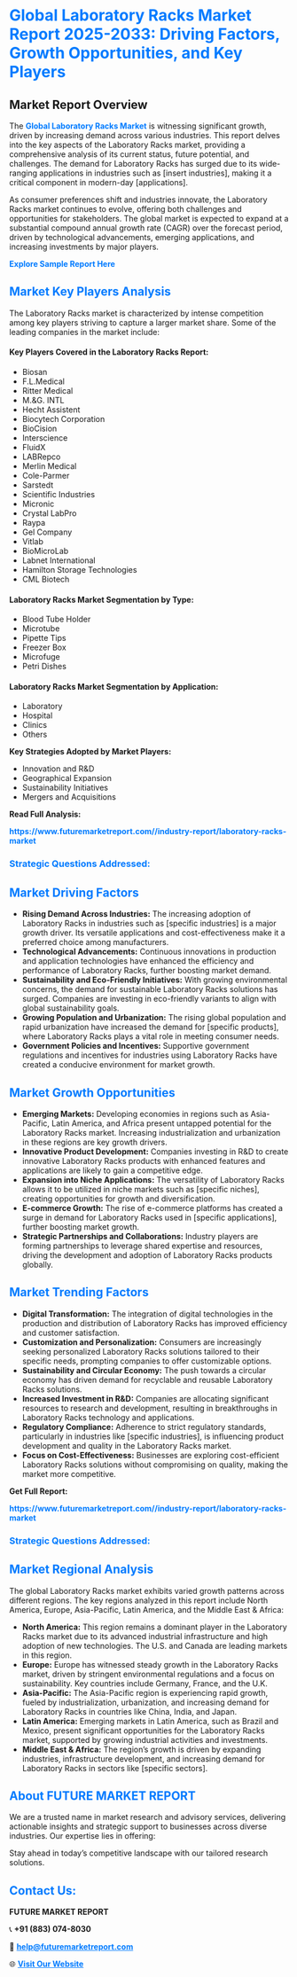 <h1 style="color: #007BFF;">Global Laboratory Racks Market Report 2025-2033: Driving Factors, Growth Opportunities, and Key Players</h1>

<section id="overview">
<h2>Market Report Overview</h2>
<p>The <a href="https://www.futuremarketreport.com//industry-report/laboratory-racks-market" style="color: #007BFF; text-decoration: none;"><strong>Global Laboratory Racks Market</strong></a> is witnessing significant growth, driven by increasing demand across various industries. This report delves into the key aspects of the Laboratory Racks market, providing a comprehensive analysis of its current status, future potential, and challenges. The demand for Laboratory Racks has surged due to its wide-ranging applications in industries such as [insert industries], making it a critical component in modern-day [applications].</p>
<p>As consumer preferences shift and industries innovate, the Laboratory Racks market continues to evolve, offering both challenges and opportunities for stakeholders. The global market is expected to expand at a substantial compound annual growth rate (CAGR) over the forecast period, driven by technological advancements, emerging applications, and increasing investments by major players.</p>
</section>

<section id="overview">
<p><a href="https://www.futuremarketreport.com//request-sample/reportId=56547" style="color: #007BFF; text-decoration: none;"><strong>Explore Sample Report Here</strong></a></p>
</section>

<section id="key-players">
<h2 style="color: #007BFF;">Market Key Players Analysis</h2>
<p>The Laboratory Racks market is characterized by intense competition among key players striving to capture a larger market share. Some of the leading companies in the market include:</p>
<h4>Key Players Covered in the Laboratory Racks Report:</h4>
<ul><li>Biosan</li><li>F.L.Medical</li><li>Ritter Medical</li><li>M.&amp;G. INTL</li><li>Hecht Assistent</li><li>Biocytech Corporation</li><li>BioCision</li><li>Interscience</li><li>FluidX</li><li>LABRepco</li><li>Merlin Medical</li><li>Cole-Parmer</li><li>Sarstedt</li><li>Scientific Industries</li><li>Micronic</li><li>Crystal LabPro</li><li>Raypa</li><li>Gel Company</li><li>Vitlab</li><li>BioMicroLab</li><li>Labnet International</li><li>Hamilton Storage Technologies</li><li>CML Biotech</li></ul>
<h4>Laboratory Racks Market Segmentation by Type:</h4>
<ul><li>Blood Tube Holder</li><li>Microtube</li><li>Pipette Tips</li><li>Freezer Box</li><li>Microfuge</li><li>Petri Dishes</li></ul>

<h4>Laboratory Racks Market Segmentation by Application:</h4>
<ul><li>Laboratory</li><li>Hospital</li><li>Clinics</li><li>Others</li></ul>
<p><strong>Key Strategies Adopted by Market Players:</strong></p>
<ul>
<li>Innovation and R&D</li>
<li>Geographical Expansion</li>
<li>Sustainability Initiatives</li>
<li>Mergers and Acquisitions</li>
</ul>
</section>

<section>
<p><strong>Read Full Analysis: </strong></p><a href="https://www.futuremarketreport.com//industry-report/laboratory-racks-market" style="color: #007BFF; text-decoration: none;"><strong>https://www.futuremarketreport.com//industry-report/laboratory-racks-market</strong></a>
<h3 style="color: #007BFF;">Strategic Questions Addressed:</h3>
</section>

<section id="driving-factors">
<h2 style="color: #007BFF;">Market Driving Factors</h2>
<ul>
<li><strong>Rising Demand Across Industries:</strong> The increasing adoption of Laboratory Racks in industries such as [specific industries] is a major growth driver. Its versatile applications and cost-effectiveness make it a preferred choice among manufacturers.</li>
<li><strong>Technological Advancements:</strong> Continuous innovations in production and application technologies have enhanced the efficiency and performance of Laboratory Racks, further boosting market demand.</li>
<li><strong>Sustainability and Eco-Friendly Initiatives:</strong> With growing environmental concerns, the demand for sustainable Laboratory Racks solutions has surged. Companies are investing in eco-friendly variants to align with global sustainability goals.</li>
<li><strong>Growing Population and Urbanization:</strong> The rising global population and rapid urbanization have increased the demand for [specific products], where Laboratory Racks plays a vital role in meeting consumer needs.</li>
<li><strong>Government Policies and Incentives:</strong> Supportive government regulations and incentives for industries using Laboratory Racks have created a conducive environment for market growth.</li>
</ul>
</section>

<section id="growth-opportunities">
<h2 style="color: #007BFF;">Market Growth Opportunities</h2>
<ul>
<li><strong>Emerging Markets:</strong> Developing economies in regions such as Asia-Pacific, Latin America, and Africa present untapped potential for the Laboratory Racks market. Increasing industrialization and urbanization in these regions are key growth drivers.</li>
<li><strong>Innovative Product Development:</strong> Companies investing in R&D to create innovative Laboratory Racks products with enhanced features and applications are likely to gain a competitive edge.</li>
<li><strong>Expansion into Niche Applications:</strong> The versatility of Laboratory Racks allows it to be utilized in niche markets such as [specific niches], creating opportunities for growth and diversification.</li>
<li><strong>E-commerce Growth:</strong> The rise of e-commerce platforms has created a surge in demand for Laboratory Racks used in [specific applications], further boosting market growth.</li>
<li><strong>Strategic Partnerships and Collaborations:</strong> Industry players are forming partnerships to leverage shared expertise and resources, driving the development and adoption of Laboratory Racks products globally.</li>
</ul>
</section>

<section id="trending-factors">
<h2 style="color: #007BFF;">Market Trending Factors</h2>
<ul>
<li><strong>Digital Transformation:</strong> The integration of digital technologies in the production and distribution of Laboratory Racks has improved efficiency and customer satisfaction.</li>
<li><strong>Customization and Personalization:</strong> Consumers are increasingly seeking personalized Laboratory Racks solutions tailored to their specific needs, prompting companies to offer customizable options.</li>
<li><strong>Sustainability and Circular Economy:</strong> The push towards a circular economy has driven demand for recyclable and reusable Laboratory Racks solutions.</li>
<li><strong>Increased Investment in R&D:</strong> Companies are allocating significant resources to research and development, resulting in breakthroughs in Laboratory Racks technology and applications.</li>
<li><strong>Regulatory Compliance:</strong> Adherence to strict regulatory standards, particularly in industries like [specific industries], is influencing product development and quality in the Laboratory Racks market.</li>
<li><strong>Focus on Cost-Effectiveness:</strong> Businesses are exploring cost-efficient Laboratory Racks solutions without compromising on quality, making the market more competitive.</li>
</ul>
</section>

<section>
<p><strong>Get Full Report: </strong></p><a href="https://www.futuremarketreport.com//industry-report/laboratory-racks-market" style="color: #007BFF; text-decoration: none;"><strong>https://www.futuremarketreport.com//industry-report/laboratory-racks-market</strong></a>
<h3 style="color: #007BFF;">Strategic Questions Addressed:</h3>
</section>


<section id="regional-analysis">
<h2 style="color: #007BFF;">Market Regional Analysis</h2>
<p>The global Laboratory Racks market exhibits varied growth patterns across different regions. The key regions analyzed in this report include North America, Europe, Asia-Pacific, Latin America, and the Middle East & Africa:</p>
<ul>
<li><strong>North America:</strong> This region remains a dominant player in the Laboratory Racks market due to its advanced industrial infrastructure and high adoption of new technologies. The U.S. and Canada are leading markets in this region.</li>
<li><strong>Europe:</strong> Europe has witnessed steady growth in the Laboratory Racks market, driven by stringent environmental regulations and a focus on sustainability. Key countries include Germany, France, and the U.K.</li>
<li><strong>Asia-Pacific:</strong> The Asia-Pacific region is experiencing rapid growth, fueled by industrialization, urbanization, and increasing demand for Laboratory Racks in countries like China, India, and Japan.</li>
<li><strong>Latin America:</strong> Emerging markets in Latin America, such as Brazil and Mexico, present significant opportunities for the Laboratory Racks market, supported by growing industrial activities and investments.</li>
<li><strong>Middle East & Africa:</strong> The region’s growth is driven by expanding industries, infrastructure development, and increasing demand for Laboratory Racks in sectors like [specific sectors].</li>
</ul>
</section>

<footer>
<h2 style="color: #007BFF;">About FUTURE MARKET REPORT</h2>
<p>We are a trusted name in market research and advisory services, delivering actionable insights and strategic support to businesses across diverse industries. Our expertise lies in offering:</p>

<p>Stay ahead in today’s competitive landscape with our tailored research solutions.</p>

<h2 style="color: #007BFF;">Contact Us:</h2>
<p><strong>FUTURE MARKET REPORT</strong></p>
<p>📞 <strong>+91 (883) 074-8030</strong></p>
<p>📧 <strong><a href="mailto:help@futuremarketreport.com" style="color: #007BFF;">help@futuremarketreport.com</a></strong></p>
<p>🌐 <strong><a href="https://www.futuremarketreport.com/" style="color: #007BFF;">Visit Our Website</a></strong></p>
</footer>